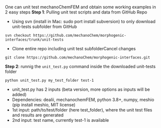 One can unit test mechanoChemFEM and obtain some working examples in 2 easy steps 
**Step 1**: Pulling unit test scripts and data from GitHub Repo
 - Using svn (install in Mac: sudo port install subversion) to only download unit-tests subfolder from GitHub
```
svn checkout https://github.com/mechanoChem/morphogenic-interfaces/trunk/unit-tests
```
 - Clone entire repo including unit test subfolderCancel changes
```
git clone https://github.com/mechanoChem/morphogenic-interfaces.git
```
**Step 2**: runnig the `unit_test.py` command inside the downloaded unit-tests folder
```
python unit_test.py my_test_folder test-1
```
- unit_test.py has 2 inputs (beta version, more options as inputs will be added)
- Dependencies: dealii, mechanochemFEM, python 3.8+, numpy, meshio (pip install meshio, MIT license) 
- 1st  input: path/to/test/folder (here test_folder), where the unit test files and results are generated 
- 2nd input: test name, currently test-1 is available






